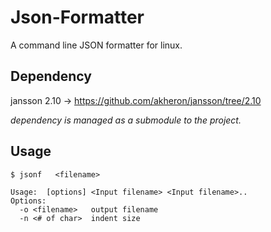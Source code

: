 # Json-Formatter
A command line JSON formatter for linux.

## Dependency
jansson 2.10 -> https://github.com/akheron/jansson/tree/2.10

*dependency is managed as a submodule to the project.*

## Usage
  ```
  $ jsonf   <filename>
  
  Usage:  [options] <Input filename> <Input filename>..
  Options:
    -o <filename>   output filename
    -n <# of char>  indent size
```

